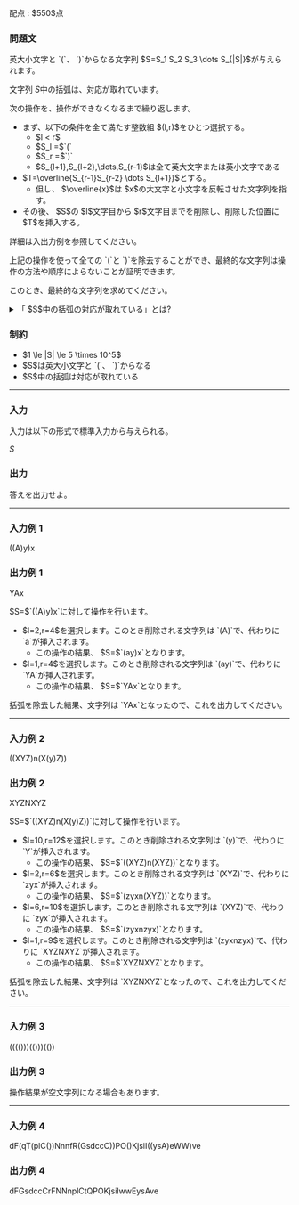 
<div>

<span>

<span>

<p>
配点 : $550$点
</p>

<div>

<section>

### **問題文**

<p>
英大小文字と `(`、 `)`からなる文字列 $S=S_1 S_2 S_3 \dots S_{|S|}$が与えられます。

文字列 $S$中の括弧は、対応が取れています。
</p>

<p>
次の操作を、操作ができなくなるまで繰り返します。
</p>

<ul>

<li>
まず、以下の条件を全て満たす整数組 $(l,r)$をひとつ選択する。
<ul>

<li>
$l < r$
</li>

<li>
$S_l =$`(`
</li>

<li>
$S_r =$`)`
</li>

<li>
$S_{l+1},S_{l+2},\dots,S_{r-1}$は全て英大文字または英小文字である
</li>

</ul>

</li>

<li>
$T=\overline{S_{r-1}S_{r-2} \dots S_{l+1}}$とする。
<ul>

<li>
但し、 $\overline{x}$は $x$の大文字と小文字を反転させた文字列を指す。
</li>

</ul>

</li>

<li>
その後、 $S$の $l$文字目から $r$文字目までを削除し、削除した位置に $T$を挿入する。
</li>

</ul>

<p>
詳細は入出力例を参照してください。
</p>

<p>
上記の操作を使って全ての `(`と `)`を除去することができ、最終的な文字列は操作の方法や順序によらないことが証明できます。

このとき、最終的な文字列を求めてください。
</p>

<details>

<summary>
「 $S$中の括弧の対応が取れている」とは?
</summary>
まず、正しい括弧列を次の通り定義します。


<ul>

<li>
正しい括弧列とは、以下のいずれかの条件を満たす文字列です。
</li>

<ul>

<li>
空文字列
</li>

<li>
ある正しい括弧列 $A$が存在して、 `(`, $A$, `)`をこの順に連結した文字列
</li>

<li>
ある空でない正しい括弧列 $A,B$が存在して、 $A,B$をこの順に連結した文字列
</li>

</ul>

</ul>
$S$中の括弧の対応が取れているとは、 $S$中の `(`と `)`を順序を保って抜き出した時、それが正しい括弧列となることを指す。

</details>

</section>

</div>

<div>

<section>

### **制約**

<ul>

<li>
$1 \le |S| \le 5 \times 10^5$
</li>

<li>
$S$は英大小文字と `(`、 `)`からなる
</li>

<li>
$S$中の括弧は対応が取れている
</li>

</ul>

</section>

</div>

---

<div>

<div>

<section>

### **入力**

<p>
入力は以下の形式で標準入力から与えられる。
</p>

<div>

$S$
</div>

</section>

</div>

<div>

<section>

### **出力**

<p>
答えを出力せよ。
</p>

</section>

</div>

</div>

---

<div>

<section>

### **入力例 1**

<div>

((A)y)x

</div>

</section>

</div>

<div>

<section>

### **出力例 1**

<div>

YAx

</div>

<p>
$S=$`((A)y)x`に対して操作を行います。
</p>

<ul>

<li>
$l=2,r=4$を選択します。このとき削除される文字列は `(A)`で、代わりに `a`が挿入されます。
<ul>

<li>
この操作の結果、 $S=$`(ay)x`となります。
</li>

</ul>

</li>

<li>
$l=1,r=4$を選択します。このとき削除される文字列は `(ay)`で、代わりに `YA`が挿入されます。
<ul>

<li>
この操作の結果、 $S=$`YAx`となります。
</li>

</ul>

</li>

</ul>

<p>
括弧を除去した結果、文字列は `YAx`となったので、これを出力してください。
</p>

</section>

</div>

---

<div>

<section>

### **入力例 2**

<div>

((XYZ)n(X(y)Z))

</div>

</section>

</div>

<div>

<section>

### **出力例 2**

<div>

XYZNXYZ

</div>

<p>
$S=$`((XYZ)n(X(y)Z))`に対して操作を行います。
</p>

<ul>

<li>
$l=10,r=12$を選択します。このとき削除される文字列は `(y)`で、代わりに `Y`が挿入されます。
<ul>

<li>
この操作の結果、 $S=$`((XYZ)n(XYZ))`となります。
</li>

</ul>

</li>

<li>
$l=2,r=6$を選択します。このとき削除される文字列は `(XYZ)`で、代わりに `zyx`が挿入されます。
<ul>

<li>
この操作の結果、 $S=$`(zyxn(XYZ))`となります。
</li>

</ul>

</li>

<li>
$l=6,r=10$を選択します。このとき削除される文字列は `(XYZ)`で、代わりに `zyx`が挿入されます。
<ul>

<li>
この操作の結果、 $S=$`(zyxnzyx)`となります。
</li>

</ul>

</li>

<li>
$l=1,r=9$を選択します。このとき削除される文字列は `(zyxnzyx)`で、代わりに `XYZNXYZ`が挿入されます。
<ul>

<li>
この操作の結果、 $S=$`XYZNXYZ`となります。
</li>

</ul>

</li>

</ul>

<p>
括弧を除去した結果、文字列は `XYZNXYZ`となったので、これを出力してください。
</p>

</section>

</div>

---

<div>

<section>

### **入力例 3**

<div>

(((()))(()))(())

</div>

</section>

</div>

<div>

<section>

### **出力例 3**

<div>


</div>

<p>
操作結果が空文字列になる場合もあります。
</p>

</section>

</div>

---

<div>

<section>

### **入力例 4**

<div>

dF(qT(plC())NnnfR(GsdccC))PO()KjsiI((ysA)eWW)ve

</div>

</section>

</div>

<div>

<section>

### **出力例 4**

<div>

dFGsdccCrFNNnplCtQPOKjsiIwwEysAve

</div>

</section>

</div>

</span>

</span>

</div>
